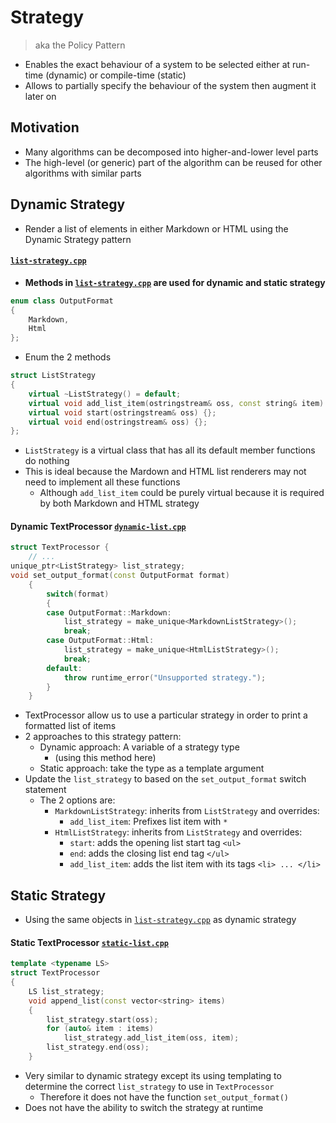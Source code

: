 # Strategy
> aka the Policy Pattern

- Enables the exact behaviour of a system to be selected either at run-time (dynamic) or compile-time (static)
- Allows to partially specify the behaviour of the system then augment it later on

## Motivation
- Many algorithms can be decomposed into higher-and-lower level parts
- The high-level (or generic) part of the algorithm can be reused for other algorithms with similar parts

## Dynamic Strategy
- Render a list of elements in either Markdown or HTML using the Dynamic Strategy pattern
#### [`list-strategy.cpp`](list-strategy.cpp)
- **Methods in [`list-strategy.cpp`](list-strategy.cpp) are used for dynamic and static strategy**

```cpp
enum class OutputFormat
{
    Markdown,
    Html
};
```
- Enum the 2 methods

```cpp
struct ListStrategy
{
    virtual ~ListStrategy() = default;
    virtual void add_list_item(ostringstream& oss, const string& item) {};
    virtual void start(ostringstream& oss) {};
    virtual void end(ostringstream& oss) {};
};
```
- `ListStrategy` is a virtual class that has all its default member functions do nothing
- This is ideal because the Mardown and HTML list renderers may not need to implement all these functions
    - Although `add_list_item` could be purely virtual because it is required by both Markdown and HTML strategy

#### Dynamic TextProcessor [`dynamic-list.cpp`](dynamic-list.cpp) 
```cpp
struct TextProcessor {
    // ...
unique_ptr<ListStrategy> list_strategy;
void set_output_format(const OutputFormat format)
    {
        switch(format)
        {
        case OutputFormat::Markdown: 
            list_strategy = make_unique<MarkdownListStrategy>();
            break;
        case OutputFormat::Html: 
            list_strategy = make_unique<HtmlListStrategy>();
            break;
        default:
            throw runtime_error("Unsupported strategy.");
        }
    }
```
- TextProcessor allow us to use a particular strategy in order to print a formatted list of items
- 2 approaches to this strategy pattern:
    - Dynamic approach: A variable of a strategy type
        - (using this method here)
    - Static approach: take the type as a template argument
- Update the `list_strategy` to based on the `set_output_format` switch statement
    - The 2 options are:
        - `MarkdownListStrategy`: inherits from `ListStrategy` and overrides:
            - `add_list_item`: Prefixes list item with ` * `
        - `HtmlListStrategy`: inherits from `ListStrategy` and overrides:
            - `start`: adds the opening list start tag `<ul>`
            - `end`: adds the closing list end tag `</ul>`
            - `add_list_item`: adds the list item with its tags `<li> ... </li>`

## Static Strategy
- Using the same objects in [`list-strategy.cpp`](list-strategy.cpp) as dynamic strategy

#### Static TextProcessor [`static-list.cpp`](static-list.cpp) 
```cpp
template <typename LS>
struct TextProcessor
{
    LS list_strategy;
    void append_list(const vector<string> items)
    {
        list_strategy.start(oss);
        for (auto& item : items)
            list_strategy.add_list_item(oss, item);
        list_strategy.end(oss);
    }
```
- Very similar to dynamic strategy except its using templating to determine the correct `list_strategy` to use in `TextProcessor`
    - Therefore it does not have the function `set_output_format()`
- Does not have the ability to switch the strategy at runtime

